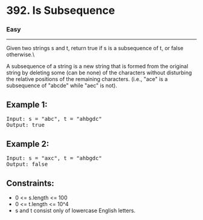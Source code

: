 # 392. Is Subsequence

### Easy

---

Given two strings s and t, return true if s is a subsequence of t, or false otherwise.\

A subsequence of a string is a new string that is formed from the original string by deleting some (can be none) of the characters without disturbing the relative positions of the remaining characters. (i.e., "ace" is a subsequence of "abcde" while "aec" is not).

## Example 1:

<pre>
Input: s = "abc", t = "ahbgdc"
Output: true
</pre>

## Example 2:

<pre>
Input: s = "axc", t = "ahbgdc"
Output: false
</pre>

## Constraints:

- 0 <= s.length <= 100
- 0 <= t.length <= 10^4
- s and t consist only of lowercase English letters.
